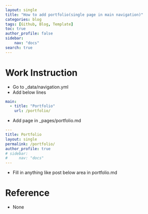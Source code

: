 ```yaml
---
layout: single
title: "How to add portfolio(single page in main navigation)"
categories: blog
tags: [Github, Blog, Template]
toc: true
author_profile: false
sidebar:
    nav: "docs"
search: true
---
```




# Work Instruction

- Go to _data/navigation.yml
- Add below lines

```yml
main:
  - title: "Portfolio"
    url: /portfolio/
```
- Add page in _pages/portfolio.md

```yml
---
title: Portfolio
layout: single
permalink: /portfolio/
author_profile: true
# sidebar:
#     nav: "docs"
---
```

- Fill in anything like post below area in portfolio.md


# Reference

- None
